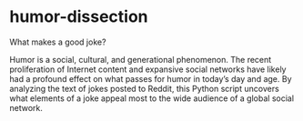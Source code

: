 # humor-dissection
What makes a good joke?

Humor is a social, cultural, and generational phenomenon. The recent proliferation of Internet content and expansive social networks have likely had a profound effect on what passes for humor in today’s day and age. By analyzing the text of jokes posted to Reddit, this Python script uncovers what elements of a joke appeal most to the wide audience of a global social network.
